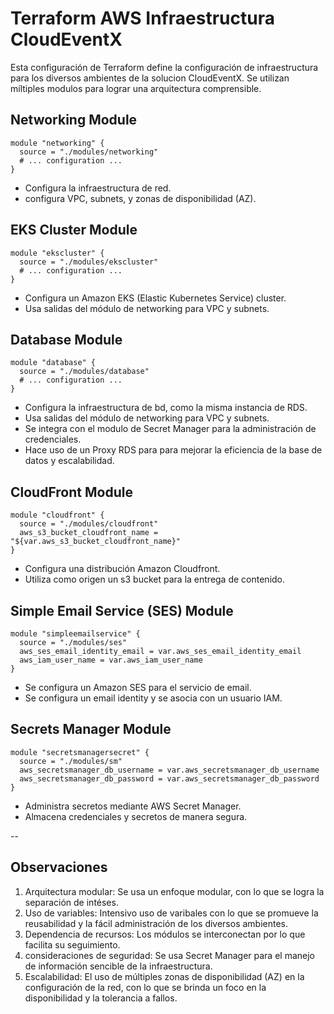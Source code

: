 # Terraform AWS Infraestructura CloudEventX

Esta configuración de Terraform define la configuración de infraestructura para los diversos ambientes de la solucion CloudEventX. Se utilizan míltiples modulos para lograr una arquitectura comprensible. 

## Networking Module
```hcl 
module "networking" {
  source = "./modules/networking"
  # ... configuration ...
}
``` 
- Configura la infraestructura de red.
- configura VPC, subnets, y zonas de disponibilidad (AZ). 

## EKS Cluster Module
```hcl 
module "ekscluster" {
  source = "./modules/ekscluster"
  # ... configuration ...
}
```
- Configura un Amazon EKS (Elastic Kubernetes Service) cluster. 
- Usa salidas del módulo de networking para VPC y subnets. 

## Database Module 
```hcl 
module "database" {
  source = "./modules/database"
  # ... configuration ...
}
```
- Configura la infraestructura de bd, como la misma instancia de RDS. 
- Usa salidas del módulo de networking para VPC y subnets. 
- Se integra con el modulo de Secret Manager para la administración de credenciales. 
- Hace uso de un Proxy RDS para para mejorar la eficiencia de la base de datos y escalabilidad.   

## CloudFront Module
```hcl 
module "cloudfront" {
  source = "./modules/cloudfront"
  aws_s3_bucket_cloudfront_name = "${var.aws_s3_bucket_cloudfront_name}"
}
```
- Configura una distribución Amazon Cloudfront.
- Utiliza como origen un s3 bucket para la entrega de contenido. 

## Simple Email Service (SES) Module
```hcl 
module "simpleemailservice" {
  source = "./modules/ses"
  aws_ses_email_identity_email = var.aws_ses_email_identity_email
  aws_iam_user_name = var.aws_iam_user_name
}
```
- Se configura un Amazon SES para el servicio de email. 
- Se configura un email identity y se asocia con un usuario IAM.

## Secrets Manager Module
```hcl 
module "secretsmanagersecret" {
  source = "./modules/sm"
  aws_secretsmanager_db_username = var.aws_secretsmanager_db_username
  aws_secretsmanager_db_password = var.aws_secretsmanager_db_password
}
```
- Administra secretos mediante AWS Secret Manager. 
- Almacena credenciales y secretos de manera segura. 

-- 
## Observaciones 
1. Arquitectura modular: Se usa un enfoque modular, con lo que se logra la separación de intéses. 
2. Uso de variables: Intensivo uso de varibales con lo que se promueve la reusabilidad y la fácil administración de los diversos ambientes. 
3. Dependencia de recursos: Los módulos se interconectan por lo que facilita su seguimiento. 
4. consideraciones de seguridad: Se usa Secret Manager para el manejo de información sencible de la infraestructura. 
5. Escalabilidad: El uso de múltiples zonas de disponibilidad (AZ) en la configuración de la red, con lo que se brinda un foco en la disponibilidad y la tolerancia a fallos. 
